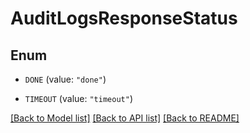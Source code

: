 # AuditLogsResponseStatus

## Enum

- `DONE` (value: `"done"`)

- `TIMEOUT` (value: `"timeout"`)

[[Back to Model list]](../README.md#documentation-for-models) [[Back to API list]](../README.md#documentation-for-api-endpoints) [[Back to README]](../README.md)

